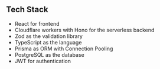 ## Tech Stack 

- React for frontend 
- Cloudflare workers with Hono for the serverless backend
- Zod as the validation library 
- TypeScript as the language
- Prisma as ORM with Connection Pooling
- PostgreSQL as the database
- JWT for authentication